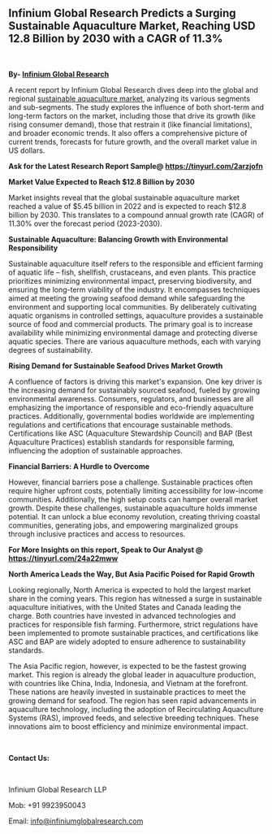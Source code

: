 <h2><strong>Infinium Global Research Predicts a Surging Sustainable Aquaculture Market, Reaching USD 12.8 Billion by 2030 with a CAGR of 11.3%</strong></h2>
<p>&nbsp;</p>
<p><strong>By- </strong><a href="https://www.infiniumglobalresearch.com"><strong>Infinium Global Research</strong></a></p>
<p>A recent report by Infinium Global Research dives deep into the global and regional <a href="https://www.infiniumglobalresearch.com/market-reports/global-sustainable-aquaculture-market">sustainable aquaculture market</a>, analyzing its various segments and sub-segments. The study explores the influence of both short-term and long-term factors on the market, including those that drive its growth (like rising consumer demand), those that restrain it (like financial limitations), and broader economic trends. It also offers a comprehensive picture of current trends, forecasts for future growth, and the overall market value in US dollars.</p>
<p><strong>Ask for the Latest Research Report Sample@ </strong><a href="https://tinyurl.com/2arzjofn"><strong>https://tinyurl.com/2arzjofn</strong></a></p>
<p><strong>Market Value Expected to Reach $12.8 Billion by 2030</strong></p>
<p>Market insights reveal that the global sustainable aquaculture market reached a value of $5.45 billion in 2022 and is expected to reach $12.8 billion by 2030. This translates to a compound annual growth rate (CAGR) of 11.30% over the forecast period (2023-2030).</p>
<p><strong>Sustainable Aquaculture: Balancing Growth with Environmental Responsibility</strong></p>
<p>Sustainable aquaculture itself refers to the responsible and efficient farming of aquatic life &ndash; fish, shellfish, crustaceans, and even plants. This practice prioritizes minimizing environmental impact, preserving biodiversity, and ensuring the long-term viability of the industry. It encompasses techniques aimed at meeting the growing seafood demand while safeguarding the environment and supporting local communities. By deliberately cultivating aquatic organisms in controlled settings, aquaculture provides a sustainable source of food and commercial products. The primary goal is to increase availability while minimizing environmental damage and protecting diverse aquatic species. There are various aquaculture methods, each with varying degrees of sustainability.</p>
<p><strong>Rising Demand for Sustainable Seafood Drives Market Growth</strong></p>
<p>A confluence of factors is driving this market's expansion. One key driver is the increasing demand for sustainably sourced seafood, fueled by growing environmental awareness. Consumers, regulators, and businesses are all emphasizing the importance of responsible and eco-friendly aquaculture practices. Additionally, governmental bodies worldwide are implementing regulations and certifications that encourage sustainable methods. Certifications like ASC (Aquaculture Stewardship Council) and BAP (Best Aquaculture Practices) establish standards for responsible farming, influencing the adoption of sustainable approaches.</p>
<p><strong>Financial Barriers: A Hurdle to Overcome</strong></p>
<p>However, financial barriers pose a challenge. Sustainable practices often require higher upfront costs, potentially limiting accessibility for low-income communities. Additionally, the high setup costs can hamper overall market growth. Despite these challenges, sustainable aquaculture holds immense potential. It can unlock a blue economy revolution, creating thriving coastal communities, generating jobs, and empowering marginalized groups through inclusive practices and access to resources.</p>
<p><strong>For More Insights on this report, Speak to Our Analyst @ </strong><a href="https://tinyurl.com/24a22mww"><strong>https://tinyurl.com/24a22mww</strong></a></p>
<p><strong>North America Leads the Way, But Asia Pacific Poised for Rapid Growth</strong></p>
<p>Looking regionally, North America is expected to hold the largest market share in the coming years. This region has witnessed a surge in sustainable aquaculture initiatives, with the United States and Canada leading the charge. Both countries have invested in advanced technologies and practices for responsible fish farming. Furthermore, strict regulations have been implemented to promote sustainable practices, and certifications like ASC and BAP are widely adopted to ensure adherence to sustainability standards.</p>
<p>The Asia Pacific region, however, is expected to be the fastest growing market. This region is already the global leader in aquaculture production, with countries like China, India, Indonesia, and Vietnam at the forefront. These nations are heavily invested in sustainable practices to meet the growing demand for seafood. The region has seen rapid advancements in aquaculture technology, including the adoption of Recirculating Aquaculture Systems (RAS), improved feeds, and selective breeding techniques. These innovations aim to boost efficiency and minimize environmental impact.</p>
<p>&nbsp;</p>
<p><strong>Contact Us:</strong></p>
<p>&nbsp;</p>
<p>Infinium Global Research LLP</p>
<p>Mob: +91 9923950043</p>
<p>Email: <a href="mailto:info@infiniumglobalresearch.com">info@infiniumglobalresearch.com</a></p>